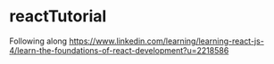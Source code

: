 # reactTutorial
Following along https://www.linkedin.com/learning/learning-react-js-4/learn-the-foundations-of-react-development?u=2218586

